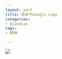 ```yaml
---
layout: post
title: 母亲节Google Logo
categories:
- Diandian
tags:
- 精神

---
```

<img src="http://m3.img.srcdd.com/farm5/185/27CBE4A1CBC6B72C37EBB45D8136BFB9_276_120.GIF" />